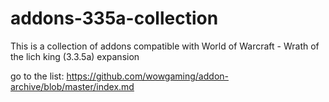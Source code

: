 # addons-335a-collection

This is a collection of addons compatible with World of Warcraft - Wrath of the lich king (3.3.5a) expansion

go to the list: https://github.com/wowgaming/addon-archive/blob/master/index.md
